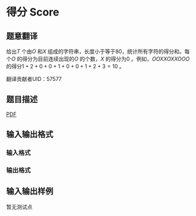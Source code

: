 # 得分 Score

## 题意翻译

给出$T$ 个由$O$ 和$X$ 组成的字符串，长度小于等于80，统计所有字符的得分和。每个$O$ 的得分为目前连续出现的$O$ 的个数，$X$ 的得分为$0$ 。例如，$OOXXOXXOOO$ 的得分$1+2+0+0+1+0+0+1+2+3=10$ 。

翻译贡献者UID：57577

## 题目描述

[problemUrl]: https://uva.onlinejudge.org/index.php?option=com_onlinejudge&Itemid=8&category=448&page=show_problem&problem=4460

[PDF](https://uva.onlinejudge.org/external/15/p1585.pdf)

## 输入输出格式

### 输入格式

### 输出格式

## 输入输出样例

暂无测试点


